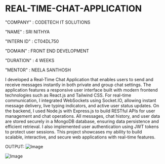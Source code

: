 # REAL-TIME-CHAT-APPLICATION

"COMPANY" : CODETECH IT SOLUTIONS
 
 "NAME" : SRI NITHYA

 "INTERN ID" : CT04DL750

 "DOMAIN" : FRONT END DEVELOPMENT

 "DURATION" : 4 WEEKS

 "MENTOR" : NEELA SANTHOSH  

 I developed a Real-Time Chat Application that enables users to send and receive messages instantly in both private and group chat settings. The application features a responsive user interface built with modern frontend technologies such as React.js and Tailwind CSS. For real-time communication, I integrated WebSockets using Socket.IO, allowing instant message delivery, live typing indicators, and active user status updates. On the backend, I used Node.js with Express.js to build RESTful APIs for user management and chat operations. All messages, chat history, and user data are stored securely in a MongoDB database, ensuring data persistence and efficient retrieval. I also implemented user authentication using JWT tokens to protect user sessions. This project showcases my ability to build scalable, interactive, and secure web applications with real-time features.

 OUTPUT:
 ![Image](https://github.com/user-attachments/assets/a141ed4d-19c9-4630-9650-626101d91729)

 ![Image](https://github.com/user-attachments/assets/f6347271-6b5d-4fce-8c03-1eb238ea440d)
